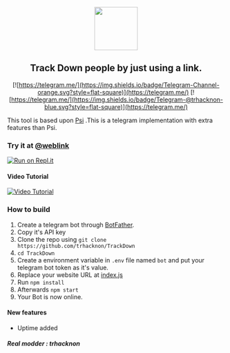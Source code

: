 <p align='center'><img style="height:100px;width:100px" src="icon.png" ></p>

<h2 align='center'>Track Down people by just using a link.</h2>

<div align="center">

[![https://telegram.me/](https://img.shields.io/badge/Telegram-Channel-orange.svg?style=flat-square)](https://telegram.me/)
[![https://telegram.me/](https://img.shields.io/badge/Telegram-@trhacknon-blue.svg?style=flat-square)](https://telegram.me/)

</div>

This tool is based upon [Psi](https://github.com/trhacknon/Psi) .This is a telegram implementation with extra features than Psi.
### Try it at [@weblink](https://t.me/trkn_weblink_bot)


[![Run on Repl.it](https://repl.it/badge/github/trhacknon/TrackDown)](https://repl.it/github/trhacknon/TrackDown)
 
#### Video Tutorial 

[![Video Tutorial](https://github.com/trhacknon/TrackDown/blob/main/vid.png)](https://github.com/trhacknon/TrackDown/blob/main/vid.mp4?raw=true)
 

### How to build
1. Create a telegram bot through [BotFather](https://t.me/BotFather).
1. Copy it's API key
1. Clone the repo using `git clone https://github.com/trhacknon/TrackDown`
1. `cd TrackDown`
1. Create a environment variable in `.env` file named `bot` and put your telegram bot token as it's value.
1. Replace your website URL at [index.js](https://github.com/trhacknon/TrackDown/blob/8d2b963bc96d34282589d47240a9db56b5ce79f5/index.js#L15)
1. Run `npm install`
1. Afterwards `npm start`
1. Your Bot is now online.


#### New features

* Uptime added

##### Real modder : trhacknon
